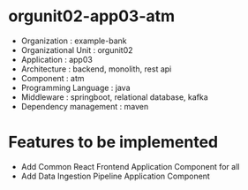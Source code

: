 # orgunit02-app03-atm
- Organization : example-bank
- Organizational Unit : orgunit02
- Application : app03
- Architecture : backend, monolith, rest api
- Component : atm
- Programming Language : java
- Middleware : springboot, relational database, kafka
- Dependency management : maven

# Features to be implemented
- Add Common React Frontend Application Component for all
- Add Data Ingestion Pipeline Application Component